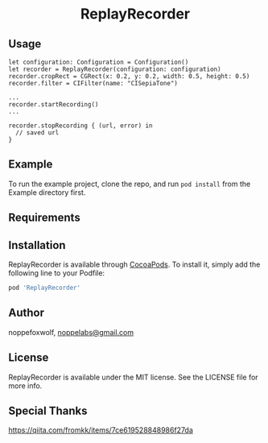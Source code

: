 <h1 align="center">
ReplayRecorder
<br>
</h1>

## Usage

```
let configuration: Configuration = Configuration()
let recorder = ReplayRecorder(configuration: configuration)
recorder.cropRect = CGRect(x: 0.2, y: 0.2, width: 0.5, height: 0.5)
recorder.filter = CIFilter(name: "CISepiaTone")

...
recorder.startRecording()
...

recorder.stopRecording { (url, error) in
  // saved url
}
```

## Example

To run the example project, clone the repo, and run `pod install` from the Example directory first.

## Requirements

## Installation

ReplayRecorder is available through [CocoaPods](https://cocoapods.org). To install
it, simply add the following line to your Podfile:

```ruby
pod 'ReplayRecorder'
```

## Author

noppefoxwolf, noppelabs@gmail.com

## License

ReplayRecorder is available under the MIT license. See the LICENSE file for more info.

## Special Thanks

https://qiita.com/fromkk/items/7ce619528848986f27da
